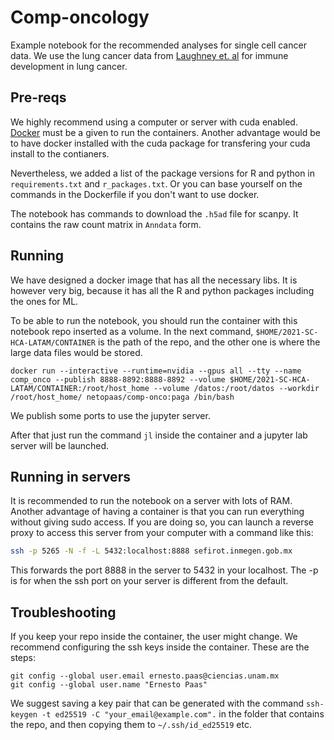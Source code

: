 # Comp-oncology
Example notebook for the recommended analyses for single cell cancer data.
We use the lung cancer data from [Laughney et. al](https://www.nature.com/articles/s41591-019-0750-6) for immune development
in lung cancer.

## Pre-reqs
We highly recommend using a computer or server with cuda enabled.
[Docker](https://docs.docker.com/engine/install/ubuntu/) must be a given to run the containers.
Another advantage would be to have docker installed with the cuda package
for transfering your cuda install to the contianers.

Nevertheless, we added a list of the package versions for R and python in `requirements.txt`
and `r_packages.txt`. Or you can base yourself on the commands in the Dockerfile if you 
don't want to use docker.

The notebook has commands to download the `.h5ad` file for scanpy. It contains the raw count matrix
in `Anndata` form.

## Running

We have designed a docker image that has all the necessary libs. It is however very big, because it has 
all the R and python packages including the ones for ML.

To be able to run the notebook, you should run the container with this notebook repo
inserted as a volume. In the next command, `$HOME/2021-SC-HCA-LATAM/CONTAINER` is the
path of the repo, and the other one is where the large data files would be stored.

```
docker run --interactive --runtime=nvidia --gpus all --tty --name comp_onco --publish 8888-8892:8888-8892 --volume $HOME/2021-SC-HCA-LATAM/CONTAINER:/root/host_home --volume /datos:/root/datos --workdir /root/host_home/ netopaas/comp-onco:paga /bin/bash
```

We publish some ports to use the jupyter server.


After that just run the command `jl` inside the container and a jupyter lab server will be launched.

## Running in servers

It is recommended to run the notebook on a server with lots of RAM.
 Another advantage of having a container is that you can run everything without giving sudo access. 
If you are doing so, you can launch a reverse proxy to access this server from 
your computer with a command like this:

```bash
ssh -p 5265 -N -f -L 5432:localhost:8888 sefirot.inmegen.gob.mx
```

This forwards the port 8888 in the server to 5432 in your localhost. The -p is for when the ssh port on your server is different from the default.


## Troubleshooting

If you keep your repo inside the container, the user might change. We recommend configuring the ssh keys inside the container. These are the steps:

```
git config --global user.email ernesto.paas@ciencias.unam.mx
git config --global user.name "Ernesto Paas"
```

We suggest saving a key pair that can be generated with the command `ssh-keygen -t ed25519 -C "your_email@example.com".`
in the folder that contains the repo, and then copying them to `~/.ssh/id_ed25519` etc.
